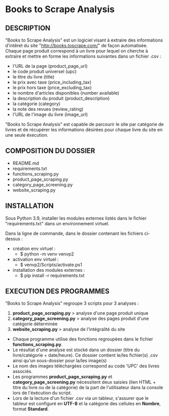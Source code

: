 # Books to Scrape Analysis

## DESCRIPTION
"Books to Scrape Analysis" est un logiciel visant à extraire des informations d'intêret du site "http://books.toscrape.com/" de façon automatisée. 
Chaque page produit correspond à un livre pour lequel on cherche à extraire et mettre en forme les informations suivantes dans un fichier .csv :
* l'URL de la page (product_page_url)
* le code produit universel (upc)
* le titre du livre (title)
* le prix avec taxe (price_including_tax)
* le prix hors taxe (price_excluding_tax)
* le nombre d'articles disponibles (number available)
* la description du produit (product_description)
* la catégorie (category)
* la note des revues (review_rating)
* l'URL de l'image du livre (image_url)

"Books to Scrape Analysis" est capable de parcourir le site par catégorie de livres et de récupérer les informations désirées pour chaque livre du site en une seule éxecution.


## COMPOSITION DU DOSSIER
* README.md
* requirements.txt
* functions_scraping.py
* product_page_scraping.py
* category_page_screening.py
* website_scraping.py

## INSTALLATION
Sous Python 3.9, installer les modules externes listés dans le fichier "requirements.txt" dans un environnement virtuel.

Dans la ligne de commande, dans le dossier contenant les fichiers ci-dessus :

- création env virtuel :
  - $ python -m venv venvp2
- activation env virtuel :
  - $ venvp2/Scripts/activate.ps1
- installation des modules externes :
  - $ pip install -r requirements.txt


## EXECUTION DES PROGRAMMES
"Books to Scrape Analysis" regroupe 3 scripts pour 3 analyses :

1.  **product_page_scraping.py** > analyse d'une page produit unique
2.  **category_page_screening.py** > analyse des pages produit d'une catégorie déterminée
3.  **website_scraping.py** > analyse de l'intégralité du site

* Chaque programme utilise des fonctions regroupées dans le fichier **functions_scraping.py**.
* Le résultat d'une analyse est stocké dans un dossier (titre du livre/catégorie + date/heure). Ce dossier contient le/les fichier(s) .csv ainsi qu'un sous-dossier pour la/les image(s)
* Le nom des images téléchargées correspond au code 'UPC' des livres associés.
* Les programmes **product_page_scraping.py** et **category_page_screening.py** nécessitent deux saisies (lien HTML + titre du livre ou de la catégorie) de la part de l'utilisateur dans la console lors de l'éxécution du script.
* Lors de la lecture d'un fichier .csv via un tableur, s'assurer que le tableur est configuré en **UTF-8** et la catégorie des cellules en **Nombre**, format **Standard**.


